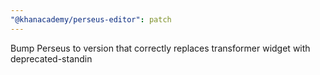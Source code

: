 ```yaml
---
"@khanacademy/perseus-editor": patch
---
```


Bump Perseus to version that correctly replaces transformer widget with deprecated-standin
